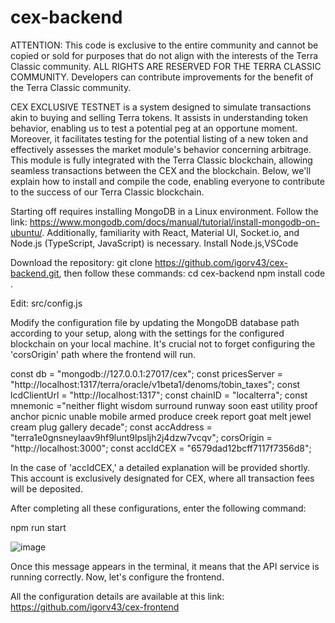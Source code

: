 # cex-backend

ATTENTION: This code is exclusive to the entire community and cannot be copied or sold for purposes that do not align with the interests of the Terra Classic community. ALL RIGHTS ARE RESERVED FOR THE TERRA CLASSIC COMMUNITY. Developers can contribute improvements for the benefit of the Terra Classic community.

CEX EXCLUSIVE TESTNET is a system designed to simulate transactions akin to buying and selling Terra tokens. It assists in understanding token behavior, enabling us to test a potential peg at an opportune moment. Moreover, it facilitates testing for the potential listing of a new token and effectively assesses the market module's behavior concerning arbitrage. This module is fully integrated with the Terra Classic blockchain, allowing seamless transactions between the CEX and the blockchain. Below, we'll explain how to install and compile the code, enabling everyone to contribute to the success of our Terra Classic blockchain.

Starting off requires installing MongoDB in a Linux environment. Follow the link: https://www.mongodb.com/docs/manual/tutorial/install-mongodb-on-ubuntu/. Additionally, familiarity with React, Material UI, Socket.io, and Node.js (TypeScript, JavaScript) is necessary.
Install Node.js,VSCode

Download the repository: git clone https://github.com/igorv43/cex-backend.git, then follow these commands:
cd cex-backend
npm install
code .

Edit: src/config.js

Modify the configuration file by updating the MongoDB database path according to your setup, along with the settings for the configured blockchain on your local machine. It's crucial not to forget configuring the 'corsOrigin' path where the frontend will run.

const db = "mongodb://127.0.0.1:27017/cex";
const pricesServer = "http://localhost:1317/terra/oracle/v1beta1/denoms/tobin_taxes";
const lcdClientUrl = "http://localhost:1317";
const chainID = "localterra";
const mnemonic ="neither flight wisdom surround runway soon east utility proof anchor picnic unable mobile armed produce creek report goat melt jewel cream plug gallery decade";
const accAddress = "terra1e0gnsneylaav9hf9lunt9lpsljh2j4dzw7vcqv";
corsOrigin = "http://localhost:3000";
const accIdCEX = "6579dad12bcff7117f7356d8";

In the case of 'accIdCEX,' a detailed explanation will be provided shortly. This account is exclusively designated for CEX, where all transaction fees will be deposited.

After completing all these configurations, enter the following command:

npm run start

![image](https://github.com/igorv43/cex-backend/assets/139166460/588bc623-b8a4-4815-a2ac-dd93d5ec4a08)

Once this message appears in the terminal, it means that the API service is running correctly. Now, let's configure the frontend.

All the configuration details are available at this link: https://github.com/igorv43/cex-frontend

